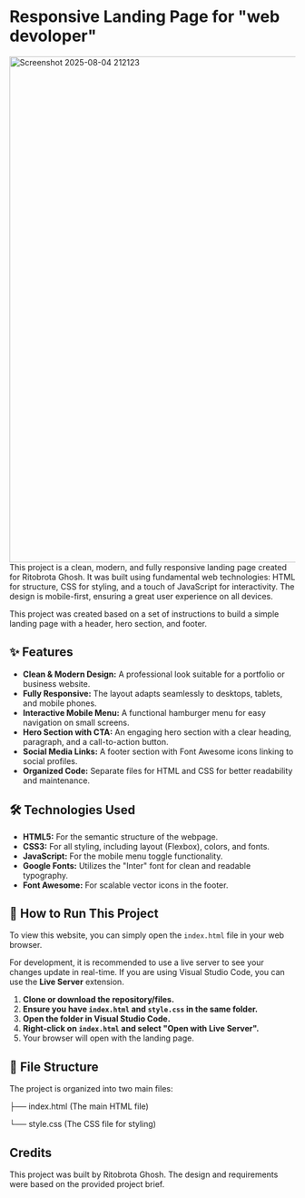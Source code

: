 # Responsive Landing Page for "web devoloper"

<img width="1919" height="890" alt="Screenshot 2025-08-04 212123" src="https://github.com/user-attachments/assets/73ec562e-ef25-40de-bc2a-3ea6233dc52f" />
This project is a clean, modern, and fully responsive landing page created for Ritobrota Ghosh. It was built using fundamental web technologies: HTML for structure, CSS for styling, and a touch of JavaScript for interactivity. The design is mobile-first, ensuring a great user experience on all devices.

This project was created based on a set of instructions to build a simple landing page with a header, hero section, and footer.

## ✨ Features

-   **Clean & Modern Design:** A professional look suitable for a portfolio or business website.
-   **Fully Responsive:** The layout adapts seamlessly to desktops, tablets, and mobile phones.
-   **Interactive Mobile Menu:** A functional hamburger menu for easy navigation on small screens.
-   **Hero Section with CTA:** An engaging hero section with a clear heading, paragraph, and a call-to-action button.
-   **Social Media Links:** A footer section with Font Awesome icons linking to social profiles.
-   **Organized Code:** Separate files for HTML and CSS for better readability and maintenance.

## 🛠️ Technologies Used

-   **HTML5:** For the semantic structure of the webpage.
-   **CSS3:** For all styling, including layout (Flexbox), colors, and fonts.
-   **JavaScript:** For the mobile menu toggle functionality.
-   **Google Fonts:** Utilizes the "Inter" font for clean and readable typography.
-   **Font Awesome:** For scalable vector icons in the footer.

## 🚀 How to Run This Project

To view this website, you can simply open the `index.html` file in your web browser.

For development, it is recommended to use a live server to see your changes update in real-time. If you are using Visual Studio Code, you can use the **Live Server** extension.

1.  **Clone or download the repository/files.**
2.  **Ensure you have `index.html` and `style.css` in the same folder.**
3.  **Open the folder in Visual Studio Code.**
4.  **Right-click on `index.html` and select "Open with Live Server".**
5.  Your browser will open with the landing page.

## 📂 File Structure

The project is organized into two main files:



├── index.html  (The main HTML file)

└── style.css   (The CSS file for styling)


## Credits

This project was built by Ritobrota Ghosh. The design and requirements were based on the provided project brief.
